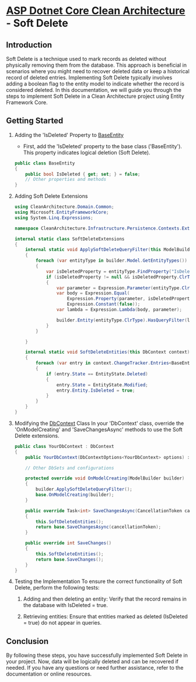 # [ASP Dotnet Core Clean Architecture](../README.md) - Soft Delete

## Introduction

Soft Delete is a technique used to mark records as deleted without physically removing them from the database. This approach is beneficial in scenarios where you might need to recover deleted data or keep a historical record of deleted entries. Implementing Soft Delete typically involves adding a boolean flag to the entity model to indicate whether the record is considered deleted. In this documentation, we will guide you through the steps to implement Soft Delete in a Clean Architecture project using Entity Framework Core.


## Getting Started

1. Adding the 'IsDeleted' Property to [BaseEntity](../Source/Src/Core/CleanArchitecture.Domain/Common/BaseEntity.cs)
    - First, add the 'IsDeleted' property to the base class ('BaseEntity'). This property indicates logical deletion (Soft Delete).

    ```c#
    public class BaseEntity
    {
        public bool IsDeleted { get; set; } = false;
        // Other properties and methods
    }
    ```

2. Adding Soft Delete Extensions
    ```c#
    using CleanArchitecture.Domain.Common;
    using Microsoft.EntityFrameworkCore;
    using System.Linq.Expressions;

    namespace CleanArchitecture.Infrastructure.Persistence.Contexts.Extensions;

    internal static class SoftDeleteExtensions
    {
        internal static void ApplySoftDeleteQueryFilter(this ModelBuilder builder)
        {
            foreach (var entityType in builder.Model.GetEntityTypes())
            {
                var isDeletedProperty = entityType.FindProperty("IsDeleted");
                if (isDeletedProperty != null && isDeletedProperty.ClrType == typeof(bool))
                {
                    var parameter = Expression.Parameter(entityType.ClrType, "e");
                    var body = Expression.Equal(
                        Expression.Property(parameter, isDeletedProperty.PropertyInfo),
                        Expression.Constant(false));
                    var lambda = Expression.Lambda(body, parameter);

                    builder.Entity(entityType.ClrType).HasQueryFilter(lambda);
                }
            }

        }

        internal static void SoftDeleteEntities(this DbContext context)
        {
            foreach (var entry in context.ChangeTracker.Entries<BaseEntity>())
            {
                if (entry.State == EntityState.Deleted)
                {
                    entry.State = EntityState.Modified;
                    entry.Entity.IsDeleted = true;
                }
            }
        }
    }
    ```

3. Modifying the [DbContext](../Source/Src/Infrastructure/CleanArchitecture.Infrastructure.Persistence/Contexts/ApplicationDbContext.cs) Class
    In your 'DbContext' class, override the 'OnModelCreating' and 'SaveChangesAsync' methods to use the Soft Delete extensions.
    ```c#
    public class YourDbContext : DbContext
    {
        public YourDbContext(DbContextOptions<YourDbContext> options) : base(options) { }

        // Other DbSets and configurations

        protected override void OnModelCreating(ModelBuilder builder)
        {
            builder.ApplySoftDeleteQueryFilter();
            base.OnModelCreating(builder);
        }

        public override Task<int> SaveChangesAsync(CancellationToken cancellationToken = new CancellationToken())
        {
            this.SoftDeleteEntities();
            return base.SaveChangesAsync(cancellationToken);
        }

        public override int SaveChanges()
        {
            this.SoftDeleteEntities();
            return base.SaveChanges();
        }
    }
    ```

4. Testing the Implementation
    To ensure the correct functionality of Soft Delete, perform the following tests:

    1. Adding and then deleting an entity: Verify that the record remains in the database with IsDeleted = true.
    
    2. Retrieving entities: Ensure that entities marked as deleted (IsDeleted = true) do not appear in queries.

## Conclusion
By following these steps, you have successfully implemented Soft Delete in your project. Now, data will be logically deleted and can be recovered if needed. If you have any questions or need further assistance, refer to the documentation or online resources.


